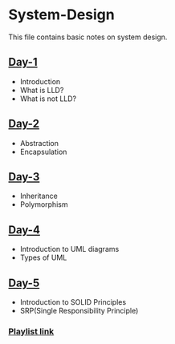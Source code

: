 # System-Design

This file contains basic notes on system design.

## [Day-1](https://youtu.be/AK0hu0Zxua4?si=MKSSYu0l26UhmfRR)
- Introduction</br>
- What is LLD? </br>
- What is not LLD?</br>

## [Day-2](https://youtu.be/QbGoqAgP_zg?si=TdF1SvR6uLZtB29W)
- Abstraction</br>
- Encapsulation

## [Day-3](https://youtu.be/KGOEK0-XBIg?si=Co-qFJYkkv7r-U8m)
- Inheritance</br>
- Polymorphism

## [Day-4](https://youtu.be/nPJyyO9pb5s?si=-v0rGEyoMr3XkWSz)
- Introduction to UML diagrams</br>
- Types of UML

## [Day-5](https://youtu.be/UsNl8kcU4UA?si=Had46u_jQrOMtj08)
- Introduction to SOLID Principles</br>
- SRP(Single Responsibility Principle)

### [Playlist link](https://youtube.com/playlist?list=PLQEaRBV9gAFvzp6XhcNFpk1WdOcyVo9qT&si=r8dA51Fa3xoEij73)